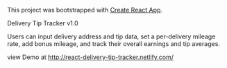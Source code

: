 This project was bootstrapped with [Create React App](https://github.com/facebook/create-react-app).

Delivery Tip Tracker v1.0

Users can input delivery address and tip data, set a per-delivery mileage rate, add bonus mileage, and track their overall earnings and tip averages. 

view Demo at http://react-delivery-tip-tracker.netlify.com/